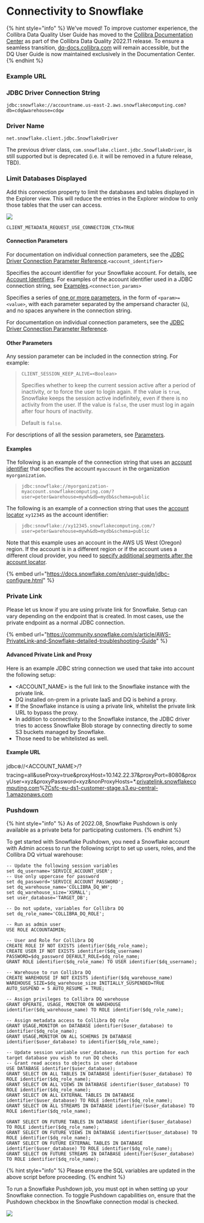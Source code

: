 # Connectivity to Snowflake

{% hint style="info" %}
We've moved! To improve customer experience, the Collibra Data Quality User Guide has moved to the [Collibra Documentation Center](https://productresources.collibra.com/docs/collibra/latest/Content/DataQuality/DBConnection/Connectivity%20to%20Snowflake.htm) as part of the Collibra Data Quality 2022.11 release. To ensure a seamless transition, [dq-docs.collibra.com](http://dq-docs.collibra.com/) will remain accessible, but the DQ User Guide is now maintained exclusively in the Documentation Center.
{% endhint %}

### Example URL

### JDBC Driver Connection String

```
jdbc:snowflake://accountname.us-east-2.aws.snowflakecomputing.com?db=cdq&warehouse=cdqw
```

### Driver Name

```
net.snowflake.client.jdbc.SnowflakeDriver 
```

The previous driver class, `com.snowflake.client.jdbc.SnowflakeDriver`, is still supported but is deprecated (i.e. it will be removed in a future release, TBD).

### Limit Databases Displayed

Add this connection property to limit the databases and tables displayed in the Explorer view. This will reduce the entries in the Explorer window to only those tables that the user can access.

![](<../../.gitbook/assets/image (130).png>)

```
CLIENT_METADATA_REQUEST_USE_CONNECTION_CTX=TRUE
```

#### Connection Parameters

For documentation on individual connection parameters, see the [JDBC Driver Connection Parameter Reference](https://docs.snowflake.com/en/user-guide/jdbc-parameters.html).`<account_identifier>`

Specifies the account identifier for your Snowflake account. For details, see [Account Identifiers](https://docs.snowflake.com/en/user-guide/admin-account-identifier.html). For examples of the account identifier used in a JDBC connection string, see [Examples](https://docs.snowflake.com/en/user-guide/jdbc-configure.html#label-other-jdbc-connection-string-examples).`<connection_params>`

Specifies a series of [one or more parameters](https://docs.snowflake.com/en/user-guide/jdbc-parameters.html), in the form of `<param>=<value>`, with each parameter separated by the ampersand character (`&`), and no spaces anywhere in the connection string.

For documentation on individual connection parameters, see the [JDBC Driver Connection Parameter Reference](https://docs.snowflake.com/en/user-guide/jdbc-parameters.html).

#### Other Parameters

Any session parameter can be included in the connection string. For example:

> `CLIENT_SESSION_KEEP_ALIVE=<Boolean>`
>
> Specifies whether to keep the current session active after a period of inactivity, or to force the user to login again. If the value is `true`, Snowflake keeps the session active indefinitely, even if there is no activity from the user. If the value is `false`, the user must log in again after four hours of inactivity.
>
> Default is `false`.

For descriptions of all the session parameters, see [Parameters](https://docs.snowflake.com/en/sql-reference/parameters.html).

#### Examples

The following is an example of the connection string that uses an [account identifier](https://docs.snowflake.com/en/user-guide/admin-account-identifier.html) that specifies the account `myaccount` in the organization `myorganization`.

> ```
> jdbc:snowflake://myorganization-myaccount.snowflakecomputing.com/?user=peter&warehouse=mywh&db=mydb&schema=public
> ```

The following is an example of a connection string that uses the [account locator](https://docs.snowflake.com/en/user-guide/admin-account-identifier.html#label-account-locator) `xy12345` as the account identifier:

> ```
> jdbc:snowflake://xy12345.snowflakecomputing.com/?user=peter&warehouse=mywh&db=mydb&schema=public
> ```

Note that this example uses an account in the AWS US West (Oregon) region. If the account is in a different region or if the account uses a different cloud provider, you need to [specify additional segments after the account locator](https://docs.snowflake.com/en/user-guide/admin-account-identifier.html#label-account-locator).

{% embed url="https://docs.snowflake.com/en/user-guide/jdbc-configure.html" %}

### Private Link

Please let us know if you are using private link for Snowflake. Setup can vary depending on the endpoint that is created. In most cases, use the private endpoint as a normal JDBC connection.

{% embed url="https://community.snowflake.com/s/article/AWS-PrivateLink-and-Snowflake-detailed-troubleshooting-Guide" %}

#### Advanced Private Link and Proxy

Here is an example JDBC string connection we used that take into account the following setup:

* \<ACCOUNT\_NAME> is the full link to the Snowflake instance with the private link.
* DQ installed on-prem in a private IaaS and DQ is behind a proxy.
* If the Snowflake instance is using a private link, whitelist the private link URL to bypass the proxy.
* In addition to connectivity to the Snowflake instance, the JDBC driver tries to access Snowflake Blob storage by connecting directly to some S3 buckets managed by Snowflake.
* Those need to be whitelisted as well.

#### Example URL

jdbc:snowflake://\<ACCOUNT\_NAME>/?tracing=all\&useProxy=true\&proxyHost=10.142.22.37\&proxyPort=8080\&proxyUser=xyz\&proxyPassword=xyz\&nonProxyHosts=\*.[privatelink.snowflakecomputing.com](http://privatelink.snowflakecomputing.com/)%[7Csfc-eu-ds1-customer-stage.s3.eu-central-1.amazonaws.com](http://7csfc-eu-ds1-customer-stage.s3.eu-central-1.amazonaws.com/)

### Pushdown

{% hint style="info" %}
As of 2022.08, Snowflake Pushdown is only available as a private beta for participating customers.&#x20;
{% endhint %}

To get started with Snowflake Pushdown, you need a Snowflake account with Admin access to run the following script to set up users, roles, and the Collibra DQ virtual warehouse:

```
-- Update the following session variables
set dq_username='SERVICE_ACCOUNT_USER';
-- Use only uppercase for password
set dq_password='SERVICE_ACCOUNT_PASSWORD';
set dq_warehouse_name='COLLIBRA_DQ_WH';
set dq_warehouse_size='XSMALL';
set user_database='TARGET_DB';
​
-- Do not update, variables for Collibra DQ
set dq_role_name='COLLIBRA_DQ_ROLE';
​
-- Run as admin user
USE ROLE ACCOUNTADMIN;
​
-- User and Role for Collibra DQ
CREATE ROLE IF NOT EXISTS identifier($dq_role_name);
CREATE USER IF NOT EXISTS identifier($dq_username) PASSWORD=$dq_password DEFAULT_ROLE=$dq_role_name;
GRANT ROLE identifier($dq_role_name) TO USER identifier($dq_username);
​
-- Warehouse to run Collibra DQ
CREATE WAREHOUSE IF NOT EXISTS identifier($dq_warehouse_name) WAREHOUSE_SIZE=$dq_warehouse_size INITIALLY_SUSPENDED=TRUE
AUTO_SUSPEND = 5 AUTO_RESUME = TRUE;
​
-- Assign privileges to Collibra DQ warehouse
GRANT OPERATE, USAGE, MONITOR ON WAREHOUSE identifier($dq_warehouse_name) TO ROLE identifier($dq_role_name);
​
-- Assign metadata access to Collibra DQ role
GRANT USAGE,MONITOR on DATABASE identifier($user_database) to identifier($dq_role_name);
GRANT USAGE,MONITOR ON ALL SCHEMAS IN DATABASE identifier($user_database) to identifier($dq_role_name);
​
-- Update session variable user_database, run this portion for each target database you wish to run DQ checks
-- Grant read access to objects in user database
USE DATABASE identifier($user_database);
GRANT SELECT ON ALL TABLES IN DATABASE identifier($user_database) TO ROLE identifier($dq_role_name);
GRANT SELECT ON ALL VIEWS IN DATABASE identifier($user_database) TO ROLE identifier($dq_role_name);
GRANT SELECT ON ALL EXTERNAL TABLES IN DATABASE identifier($user_database) TO ROLE identifier($dq_role_name);
GRANT SELECT ON ALL STREAMS IN DATABASE identifier($user_database) TO ROLE identifier($dq_role_name);
​
GRANT SELECT ON FUTURE TABLES IN DATABASE identifier($user_database) TO ROLE identifier($dq_role_name);
GRANT SELECT ON FUTURE VIEWS IN DATABASE identifier($user_database) TO ROLE identifier($dq_role_name);
GRANT SELECT ON FUTURE EXTERNAL TABLES IN DATABASE identifier($user_database) TO ROLE identifier($dq_role_name);
GRANT SELECT ON FUTURE STREAMS IN DATABASE identifier($user_database) TO ROLE identifier($dq_role_name);
```

{% hint style="info" %}
Please ensure the SQL variables are updated in the above script before proceeding.
{% endhint %}

To run a Snowflake Pushdown job, you must opt in when setting up your Snowflake connection. To toggle Pushdown capabilities on, ensure that the Pushdown checkbox in the Snowflake connection modal is checked.&#x20;

![](../../.gitbook/assets/dq-connections-snowflake-pushdown.png)


